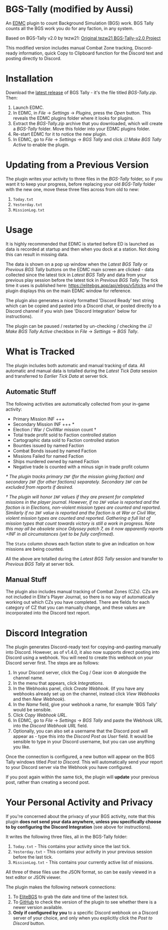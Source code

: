 # BGS-Tally (modified by Aussi)

An [EDMC](https://github.com/EDCD/EDMarketConnector) plugin to count Background Simulation (BGS) work. BGS Tally counts all the BGS work you do for any faction, in any system.

Based on BGS-Tally v2.0 by tezw21: [Original tezw21 BGS-Tally-v2.0 Project](https://github.com/tezw21/BGS-Tally-v2.0)

This modified version includes manual Combat Zone tracking, Discord-ready information, quick Copy to Clipboard function for the Discord text and posting directly to Discord.


# Installation

Download the [latest release](https://github.com/aussig/BGS-Tally/releases/) of BGS Tally - it's the file titled _BGS-Tally.zip_. Then:

 1. Launch EDMC.
 2. In EDMC, in _File_ &rarr; _Settings_ &rarr; _Plugins_, press the _Open_ button. This reveals the EDMC plugins folder where it looks for plugins.
 3. Extract the _BGS-Tally.zip_ archive that you downloaded, which will create a _BGS-Tally_ folder. Move this folder into your EDMC plugins folder.
 4. Re-start EDMC for it to notice the new plugin.
 5. In EDMC, go to _File_ &rarr; _Settings_ &rarr; _BGS Tally_ and click _&#9745; Make BGS Tally Active_ to enable the plugin.


# Updating from a Previous Version

The plugin writes your activity to three files in the _BGS-Tally_ folder, so if you want it to keep your progress, before replacing your old _BGS-Tally_ folder with the new one,  move these three files across from old to new:

1. `Today.txt`
2. `Yesterday.txt`
3. `MissionLog.txt`


# Usage

It is highly recommended that EDMC is started before ED is launched as data is recorded at startup and then when you dock at a station. Not doing this can result in missing data.

The data is shown on a pop up window when the _Latest BGS Tally_ or _Previous BGS Tally_ buttons on the EDMC main screen are clicked - data collected since the latest tick in _Latest BGS Tally_ and data from your previous play session before the latest tick in _Previous BGS Tally_. The tick time it uses is published here: https://elitebgs.app/api/ebgs/v5/ticks and the plugin displays this on the main EDMC window for reference.

The plugin also generates a nicely formatted 'Discord Ready' text string which can be copied and pasted into a Discord chat, or posted directly to a Discord channel if you wish (see 'Discord Integration' below for instructions).

The plugin can be paused / restarted by un-checking / checking the _&#9745; Make BGS Tally Active_ checkbox in _File_ &rarr; _Settings_ &rarr; _BGS Tally_.


# What is Tracked

The plugin includes both automatic and manual tracking of data. All automatic and manual data is totalled during the _Latest Tick Data_ session and transferred to _Earlier Tick Data_ at server tick.

## Automatic Stuff

The following activities are automatically collected from your in-game activity:

- Primary Mission INF +++
- Secondary Mission INF +++ *
- Election / War / CivilWar mission count †
- Total trade profit sold to Faction controlled station
- Cartographic data sold to Faction controlled station
- Bounties issued by named Faction
- Combat Bonds issued by named Faction
- Missions Failed for named Faction
- Ships murdered owned by named Faction
- Negative trade is counted with a minus sign in trade profit column

_* The plugin tracks primary `INF` (for the mission giving faction) and secondary `INF` (for other factions) separately. Secondary `INF` can be excluded from reports if desired._

_† The plugin will honor `INF` values if they are present for completed missions in the player journal. However, if no `INF` value is reported and the faction is in Elections, non-violent mission types are counted and reported. Similarly if no `INF` value is reported and the faction is at War or Civil War, violent mission types are counted and reported. Gathering a full list of mission types that count towards victory is still a work in progress. Note this may all be obsolete since Odyssey patch 7, as it now apparently reports +INF in all circumstances (yet to be fully confirmed)._

The `State` column shows each faction state to give an indication on how missions are being counted.

All the above are totalled during the _Latest BGS Tally_ session and transfer to _Previous BGS Tally_ at server tick.

## Manual Stuff

The plugin also includes manual tracking of Combat Zones (CZs).  CZs are not included in Elite's Player Journal, so there is no way of automatically working out which CZs you have completed. There are fields for each category of CZ that you can manually change, and these values are incorporated into the Discord text report.


# Discord Integration

The plugin generates Discord-ready text for copying-and-pasting manually into Discord. However, as of v1.4.0, it also now supports direct posting into Discord using a webhook. You will need to create this webhook on your Discord server first. The steps are as follows:

1. In your Discord server, click the Cog / Gear icon &#9881; alongside the channel name.
2. In the menu that appears, click _Integrations_.
3. In the Webhooks panel, click _Create Webhook_.  (If you have any webhooks already set up on the channel, instead click _View Webhooks_ and then _New Webhook_).
4. In the _Name_ field, give your webhook a name, for example 'BGS Tally' would be sensible.
5. Click _Copy Webhook URL_.
6. In EDMC, go to _File_ &rarr; _Settings_ &rarr; _BGS Tally_ and paste the Webhook URL into the _Discord Webhook URL_ field.
7. Optionally, you can also set a username that the Discord post will appear as - type this into the _Discord Post as User_ field. It would be sensible to type in your Discord username, but you can use anything you like.

Once the connection is configured, a new button will appear on the BGS Tally windows titled _Post to Discord_. This will automatically send your report to your Discord server via the Webhook you have configured.

If you post again within the same tick, the plugin will **update** your previous post, rather than creating a second post.


# Your Personal Activity and Privacy

If you're concerned about the privacy of your BGS activity, note that this plugin **does not send your data anywhere, unless you specifically choose to by configuring the Discord Integration** (see above for instructions).

It writes the following three files, all in the BGS-Tally folder:

1. `Today.txt` - This contains your activity since the last tick.
2. `Yesterday.txt` - This contains your activity in your previous session before the last tick.
3. `MissionLog.txt` - This contains your currently active list of missions.

All three of these files use the JSON format, so can be easily viewed in a text editor or JSON viewer.

The plugin makes the following network connections:

1. To [EliteBGS](https://elitebgs.app/api/ebgs/v5/ticks) to grab the date and time of the lastest tick.
2. To [GitHub](https://api.github.com/repos/aussig/BGS-Tally/releases/latest) to check the version of the plugin to see whether there is a newer version available.
3. **Only if configured by you** to a specific Discord webhook on a Discord server of your choice, and only when you explicitly click the _Post to Discord_ button.
